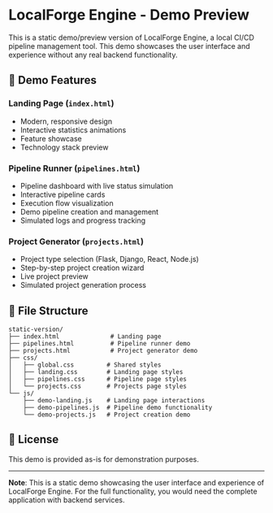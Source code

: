 # LocalForge Engine - Demo Preview

This is a static demo/preview version of LocalForge Engine, a local CI/CD pipeline management tool. This demo showcases the user interface and experience without any real backend functionality.

## 🎯 Demo Features

### Landing Page (`index.html`)

- Modern, responsive design
- Interactive statistics animations
- Feature showcase
- Technology stack preview

### Pipeline Runner (`pipelines.html`)

- Pipeline dashboard with live status simulation
- Interactive pipeline cards
- Execution flow visualization
- Demo pipeline creation and management
- Simulated logs and progress tracking

### Project Generator (`projects.html`)

- Project type selection (Flask, Django, React, Node.js)
- Step-by-step project creation wizard
- Live project preview
- Simulated project generation process

## 📁 File Structure

```
static-version/
├── index.html              # Landing page
├── pipelines.html          # Pipeline runner demo
├── projects.html           # Project generator demo
├── css/
│   ├── global.css         # Shared styles
│   ├── landing.css        # Landing page styles
│   ├── pipelines.css      # Pipeline page styles
│   └── projects.css       # Projects page styles
└── js/
    ├── demo-landing.js    # Landing page interactions
    ├── demo-pipelines.js  # Pipeline demo functionality
    └── demo-projects.js   # Project creation demo
```

## 📄 License

This demo is provided as-is for demonstration purposes.

---

**Note**: This is a static demo showcasing the user interface and experience of LocalForge Engine. For the full functionality, you would need the complete application with backend services.
